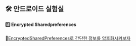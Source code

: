 ## 🛠 안드로이드 실험실  
#### 1️⃣ Encrypted Sharedpreferences  
🔐[EncryptedSharedPreferences로 간단한 정보를 암호화시켜보자](https://blog.naver.com/04_20am/223263009609)
